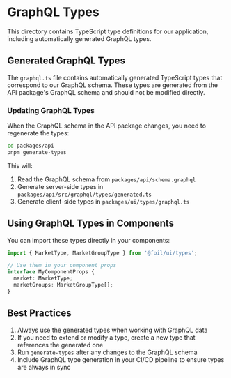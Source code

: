 # GraphQL Types

This directory contains TypeScript type definitions for our application, including automatically generated GraphQL types.

## Generated GraphQL Types

The `graphql.ts` file contains automatically generated TypeScript types that correspond to our GraphQL schema. These types are generated from the API package's GraphQL schema and should not be modified directly.

### Updating GraphQL Types

When the GraphQL schema in the API package changes, you need to regenerate the types:

```bash
cd packages/api
pnpm generate-types
```

This will:
1. Read the GraphQL schema from `packages/api/schema.graphql`
2. Generate server-side types in `packages/api/src/graphql/types/generated.ts`
3. Generate client-side types in `packages/ui/types/graphql.ts`

## Using GraphQL Types in Components

You can import these types directly in your components:

```typescript
import { MarketType, MarketGroupType } from '@foil/ui/types';

// Use them in your component props
interface MyComponentProps {
  market: MarketType;
  marketGroups: MarketGroupType[];
}
```

## Best Practices

1. Always use the generated types when working with GraphQL data
2. If you need to extend or modify a type, create a new type that references the generated one
3. Run `generate-types` after any changes to the GraphQL schema
4. Include GraphQL type generation in your CI/CD pipeline to ensure types are always in sync 